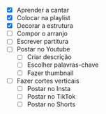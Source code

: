 - [x] Aprender a cantar
- [x] Colocar na playlist
- [x] Decorar a estrutura
- [ ] Compor o arranjo
- [ ] Escrever partitura
- [ ] Postar no Youtube
	- [ ] Criar descrição
	- [ ] Escolher palavras-chave
	- [ ] Fazer thumbnail
- [ ] Fazer cortes verticais
	- [ ] Postar no Insta
	- [ ] Postar no TikTok
	- [ ] Postar no Shorts